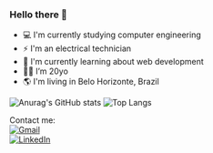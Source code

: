 ### Hello there 👋

- 💻 I'm currently studying computer engineering
- ⚡ I'm an electrical technician
- 📘 I'm currently learning about web development
- 👩🏻 I’m 20yo
- 🌎 I'm living in Belo Horizonte, Brazil



![Anurag's GitHub stats](https://github-readme-stats.vercel.app/api?username=samarahellen&hide=contribs,prs&theme=radical)
![Top Langs](https://github-readme-stats.vercel.app/api/top-langs/?username=samarahellen&hide_progress=true&theme=radical)


<!DOCTYPE html>
<html>
<head>
  Contact me:
</head>
<body>
  <div>
    <a href="mailto:samarahellen24@gmail.com">
      <img src="https://img.shields.io/badge/Gmail-D14836?style=for-the-badge&logo=gmail&logoColor=white" alt="Gmail" />
    </a>
  </div>
  <div>
    <a href="https://www.linkedin.com/in/samarahellen/">
      <img src="https://img.shields.io/badge/LinkedIn-0077B5?style=for-the-badge&logo=linkedin&logoColor=white" alt="LinkedIn" />
    </a>
  </div>
</body>
</html>

